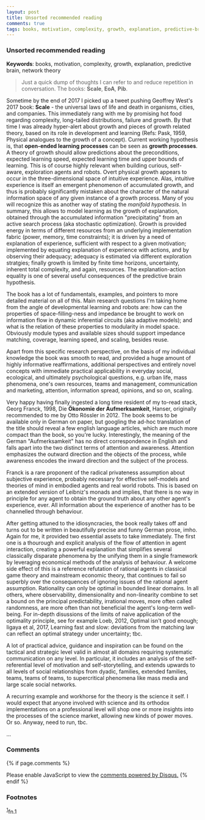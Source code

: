 ```yaml
---
layout: post
title: Unsorted recommended reading
comments: true
tags: books, motivation, complexity, growth, explanation, predictive-brain, network-theory
---
```


### Unsorted recommended reading

__Keywords__: books, motivation, complexity, growth, explanation,
predictive brain, network theory

> Just a quick dump of thoughts I can refer to and reduce repetition in
> conversation. The books: **Scale**, **EoA**, **Pib**.

Sometime by the end of 2017 I picked up a tweet pushing Geoffrey
West's 2017 book: **Scale** - the universal laws of life and death in
organisms, cities, and companies. This immediately rang with me by
promising hot food regarding complexity, long-tailed distributions,
failure and growth. By that time I was already hyper-alert about
growth and pieces of growth related theory, based on its role in
development and learning (Refs: Pask, 1959, Physical analogues to the
growth of a concept). Current working hypothesis is, that **open-ended
learning processes** can be seen as **growth processes**. A theory of
growth should allow predictions about the preconditions, expected
learning speed, expected learning time and upper bounds of
learning. This is of course highly relevant when building curious,
self-aware, exploration agents and robots. Overt physical growth
appears to occur in the three-dimensional space of intuitive
experience. Alas, intuitive experience is itself an emergent
phenomenon of accumulated growth, and thus is probably significantly
mistaken about the character of the natural information space of any
given instance of a growth process. Many of you will recognize this as
another way of stating the *manifold hypothesis*. In summary, this
allows to model learning as the growth of explanation, obtained
through the accumulated information "precipitating" from an active
search process (aka stochastic optimization). Growth is provided
energy in terms of different resources from an underlying
implementation fabric (power, memory, time constraints); it is driven
by a need of explanation of experience, sufficient with respect to a
given motivation; implemented by equating explanation of experience
with actions, and by observing their adequacy; adequacy is estimated
via different exploration stratgies; finally growth is limited by
finite time horizons, uncertainty, inherent total complexity, and
again, resources. The explanation-action equality is one of several
useful consequences of the predictive brain hypothesis.

The book has a lot of fundamentals, examples, and pointers to more
detailed material on all of this. Main research questions I'm taking
home from the angle of developmental learning and robots are: how can
the properties of space-filling-ness and impedance be brought to work
on information flow in dynamic inferential circuits (aka adaptive
models); and what is the relation of these properties to modularity in
model space. Obviously module types and available sizes should support
impedance matching, coverage, learning speed, and scaling, besides
reuse.

Apart from this specific research perspective, on the basis of my
individual knowledge the book was smooth to read, and provided a huge
amount of highly informative reaffirmations, additional perspectives
and entirely novel concepts with immediate practical applicability in
everyday social, ecological, and ultimately psychological questions,
e.g. urban life, mass phenomena, one's own resources, teams and
management, communication and marketing, attention, information
spread, opinions, and so on, scaling.

Very happy having finally ingested a long time resident of my to-read
stack, Georg Franck, 1998, Die **Ökonomie der Aufmerksamkeit**,
Hanser, originally recommended to me by Otto Rössler in 2012. The book
seems to be available only in German on paper, but googling the ad-hoc
translation of the title should reveal a few english language
articles, which are much more compact than the book, so you're
lucky. Interestingly, the meaning of the German "Aufmerksamkeit" has
no direct correspondence in English and falls apart into the two
distinct terms of attention and awareness. Attention emphasizes the
outward direction and the objects of the process, while awareness
encodes the inward direction and the subject of the process.

Franck is a rare proponent of the radical privateness assumption about
subjective experience, probably necessary for effective self-models
and theories of mind in embodied agents and real world robots. This is
based on an extended version of Leibniz's monads and implies, that
there is no way in principle for any agent to obtain the ground truth
about any other agent's experience, ever. All information about the
experience of another has to be channelled through behaviour.

After getting attuned to the idiosyncracies, the book really takes off
and turns out to be written in beautifully precise and funny German
prose, imho. Again for me, it provided two essential assets to take
immediately. The first one is a thourough and explicit analysis of the
flow of attention in agent interaction, creating a powerful
explanation that simplifies several classically disparate phenomena by
the unifying them in a single framework by leveraging economical
methods of the analysis of behaviour. A welcome side effect of this is
a reference refutation of rational agents in classical game theory and
mainstream economic theory, that continues to fail so superbly over
the consequences of ignoring issues of the rational agent
assumption. Rationality can only be optimal in bounded linear
domains. In all others, where observability, dimensionality and
non-linearity combine to set a bound on the principal predictability,
irrational moves, more often called randomness, are more often than
not beneficial the agent's long-term well-being. For in-depth
disussions of the limits of naive application of the optimality
principle, see for example Loeb, 2012, Optimal isn't good enough;
Iigaya et al, 2017, Learning fast and slow: deviations from the
matching law can reflect an optimal strategy under uncertainty; tbc.

A lot of practical advice, guidance and inspiration can be found on
the tactical and strategic level valid in almost all domains requiring
systematic communication on any level. In particular, it includes an
analysis of the self-referential level of motivation and
self-storytelling, and extends upwards to all levels of social
relationships from dyadic, families, extended families, teams, teams
of teams, to supercritical phenomena like mass media and large scale
social networks.

A recurring example and workhorse for the theory is the science it
self. I would expect that anyone involved with science and its
orthodox implementations on a professional level will shop one or more
insights into the processes of the science market, allowing new kinds
of power moves. Or so. Anyway, need to run, tbc.

...

### Comments

{% if page.comments %}
<div id="disqus_thread"></div>
<script>

/**
*  RECOMMENDED CONFIGURATION VARIABLES: EDIT AND UNCOMMENT THE SECTION BELOW TO INSERT DYNAMIC VALUES FROM YOUR PLATFORM OR CMS.
*  LEARN WHY DEFINING THESE VARIABLES IS IMPORTANT: https://disqus.com/admin/universalcode/#configuration-variables*/
/*
var disqus_config = function () {
this.page.url = PAGE_URL;  // Replace PAGE_URL with your page's canonical URL variable
this.page.identifier = PAGE_IDENTIFIER; // Replace PAGE_IDENTIFIER with your page's unique identifier variable
};
*/
(function() { // DON'T EDIT BELOW THIS LINE
var d = document, s = d.createElement('script');
s.src = '//x75.disqus.com/embed.js';
s.setAttribute('data-timestamp', +new Date());
(d.head || d.body).appendChild(s);
})();
</script>
<noscript>Please enable JavaScript to view the <a href="https://disqus.com/?ref_noscript">comments powered by Disqus.</a></noscript>
{% endif %}

### Footnotes

<sup><a id="fn.1" href="#fnr.1">1</a></sup>fn.1
